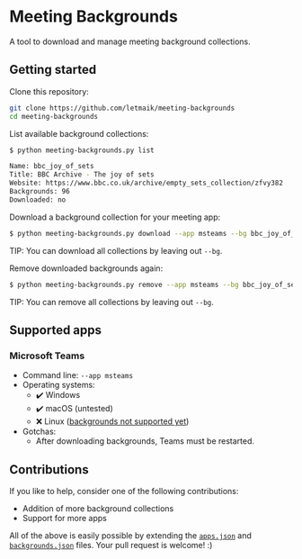 # Meeting Backgrounds

A tool to download and manage meeting background collections.


## Getting started

Clone this repository:
```sh
git clone https://github.com/letmaik/meeting-backgrounds
cd meeting-backgrounds
```

List available background collections:
```sh
$ python meeting-backgrounds.py list

Name: bbc_joy_of_sets
Title: BBC Archive - The joy of sets
Website: https://www.bbc.co.uk/archive/empty_sets_collection/zfvy382
Backgrounds: 96
Downloaded: no
```

Download a background collection for your meeting app:
```sh
$ python meeting-backgrounds.py download --app msteams --bg bbc_joy_of_sets
```
TIP: You can download all collections by leaving out `--bg`.

Remove downloaded backgrounds again:
```sh
$ python meeting-backgrounds.py remove --app msteams --bg bbc_joy_of_sets
```
TIP: You can remove all collections by leaving out `--bg`.

## Supported apps

### Microsoft Teams

- Command line: `--app msteams`
- Operating systems:
  - ✔️ Windows
  - ✔️ macOS (untested)
  - ❌ Linux ([backgrounds not supported yet](https://microsoftteams.uservoice.com/forums/555103-public/suggestions/40247473-background-effects-teams-for-linux))
- Gotchas:
  - After downloading backgrounds, Teams must be restarted.

## Contributions

If you like to help, consider one of the following contributions:
- Addition of more background collections
- Support for more apps

All of the above is easily possible by extending the [`apps.json`](apps.json) and [`backgrounds.json`](backgrounds.json) files.
Your pull request is welcome! :)
